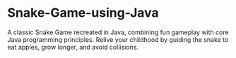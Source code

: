 # Snake-Game-using-Java
A classic Snake Game recreated in Java, combining fun gameplay with core Java programming principles. Relive your childhood by guiding the snake to eat apples, grow longer, and avoid collisions.
